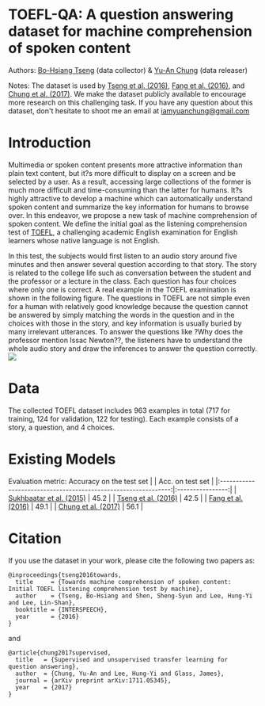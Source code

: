 # TOEFL-QA: A question answering dataset for machine comprehension of spoken content

Authors: [Bo-Hsiang Tseng](https://sites.google.com/site/bohsiangtseng/) (data collector) & [Yu-An Chung](http://people.csail.mit.edu/andyyuan/) (data releaser)

Notes: The dataset is used by [Tseng et al. (2016)](https://arxiv.org/abs/1608.06378), [Fang et al. (2016)](https://arxiv.org/abs/1608.07775), and [Chung et al. (2017)](https://arxiv.org/abs/1711.05345). We make the dataset publicly available to encourage more research on this challenging task. If you have any question about this dataset, don't hesitate to shoot me an email at iamyuanchung@gmail.com

# Introduction
Multimedia or spoken content presents more attractive information than plain text content, but it?s more difficult to display on a screen and be selected by a user. As a result, accessing large collections of the former is much more difficult and time-consuming than the latter for humans. It?s highly attractive to develop a machine which can automatically understand spoken content and summarize the key information for humans to browse over. In this endeavor, we propose a new task of machine comprehension of spoken content. We define the initial goal as the listening comprehension test of [TOEFL](https://en.wikipedia.org/wiki/Test_of_English_as_a_Foreign_Language), a challenging academic English examination for English learners whose native language is not English.

In this test, the subjects would first listen to an audio story around five minutes and then answer several question according to that story. The story is related to the college life such as conversation between the student and the professor or a lecture in the class. Each question has four choices where only one is correct. A real example in the TOEFL examination is shown in the following figure. The questions in TOEFL are not simple even for a human with relatively good knowledge because the question cannot be answered by simply matching the words in the question and in the choices with those in the story, and key information is usually buried by many irrelevant utterances. To answer the questions like ?Why does the professor mention Issac Newton??, the listeners have to understand the whole audio story and draw the inferences to answer the question correctly.
![](https://github.com/iamyuanchung/TOEFL-QA/blob/master/example.png) <!-- .element width="75%" -->

# Data
The collected TOEFL dataset includes 963 examples in total (717 for training, 124 for validation, 122 for testing). Each example consists of a story, a question, and 4 choices.

# Existing Models
Evaluation metric: Accuracy on the test set
|                                                                | Acc. on test set |
|:--------------------------------------------------------------:|:----------------:|
|  [Sukhbaatar et al. (2015)](https://arxiv.org/abs/1503.08895)  |        45.2      |
|     [Tseng et al. (2016)](https://arxiv.org/abs/1608.06378)    |        42.5      |
|     [Fang et al. (2016)](https://arxiv.org/abs/1608.07775)     |        49.1      |
|     [Chung et al. (2017)](https://arxiv.org/abs/1711.05345)    |        56.1      |

# Citation
If you use the dataset in your work, please cite the following two papers as:
```
@inproceedings{tseng2016towards,
  title     = {Towards machine comprehension of spoken content: Initial TOEFL listening comprehension test by machine},
  author    = {Tseng, Bo-Hsiang and Shen, Sheng-Syun and Lee, Hung-Yi and Lee, Lin-Shan},
  booktitle = {INTERSPEECH},
  year      = {2016}
}
```
and
```
@article{chung2017supervised,
  title   = {Supervised and unsupervised transfer learning for question answering},
  author  = {Chung, Yu-An and Lee, Hung-Yi and Glass, James},
  journal = {arXiv preprint arXiv:1711.05345},
  year    = {2017}
}
```
